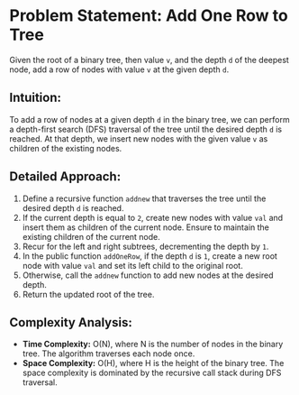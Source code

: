 # Problem Statement: Add One Row to Tree

Given the root of a binary tree, then value `v`, and the depth `d` of the deepest node, add a row of nodes with value `v` at the given depth `d`.

## Intuition:

To add a row of nodes at a given depth `d` in the binary tree, we can perform a depth-first search (DFS) traversal of the tree until the desired depth `d` is reached. At that depth, we insert new nodes with the given value `v` as children of the existing nodes.

## Detailed Approach:

1. Define a recursive function `addnew` that traverses the tree until the desired depth `d` is reached.
2. If the current depth is equal to `2`, create new nodes with value `val` and insert them as children of the current node. Ensure to maintain the existing children of the current node.
3. Recur for the left and right subtrees, decrementing the depth by `1`.
4. In the public function `addOneRow`, if the depth `d` is `1`, create a new root node with value `val` and set its left child to the original root.
5. Otherwise, call the `addnew` function to add new nodes at the desired depth.
6. Return the updated root of the tree.

## Complexity Analysis:

- **Time Complexity:** O(N), where N is the number of nodes in the binary tree. The algorithm traverses each node once.
- **Space Complexity:** O(H), where H is the height of the binary tree. The space complexity is dominated by the recursive call stack during DFS traversal.
